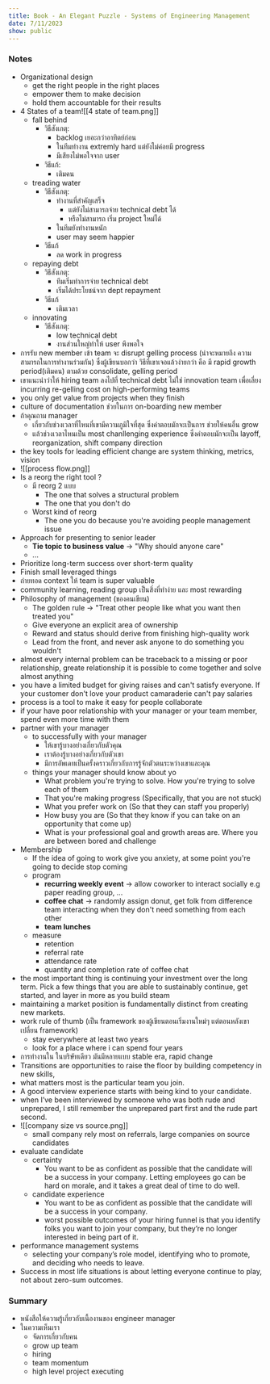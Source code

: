 ```yaml
---
title: Book - An Elegant Puzzle - Systems of Engineering Management
date: 7/11/2023
show: public
---
```


### Notes
- Organizational design
	- get the right people in the right places
	- empower them to make decision
	- hold them accountable for their results
- 4 States of a team![[4 state of team.png]]
	- fall behind
		- วิธีสังเกตุ:  
			- backlog เยอะกว่าอาทิตย์ก่อน 
			- ในทีมทำงาน extremly hard แต่ยังไม่ค่อยมี progress
			- มีเสียงไม่พอใจจาก user
		- วิธีแก้:
			- เติมคน
	- treading water
		- วิธีสังเกตุ:
			- ทำงานที่สำคัญเสร็จ 
				- แต่ยังไม่สามารถจ่าย technical debt ได้
				- หรือไม่สามารถ เริ่ม project ใหม่ได้
			- ในทีมยังทำงานหนัก
			- user may seem happier
		- วิธีแก้
			- ลด work in progress
	- repaying debt
		- วิธีสังเกตุ:
			- ทีมเริ่มทำการจ่าย technical debt
			- เริ่มได้ประโยชน์จาก dept repayment
		- วิธีแก้
			- เติมเวลา
	- innovating
		- วิธีสังเกตุ:
			- low technical debt
			- งานส่วนใหญ่ทำให้ user พึงพอใจ
- การรับ new member เข้า team จะ disrupt gelling process (น่าจะหมายถึง ความสามารถในการทำงานร่วมกัน) ซึ่งผู้เขียนบอกว่า วิธีที่เขาเจอแล้วง่ายกว่า คือ มี rapid growth period(เติมคน) ตามด้วย consolidate, gelling period
- เขาแนะนำว่าให้ hiring team ลงไปที่ technical debt ไม่ใช่ innovation team เพื่อเลี่ยง incurring re-gelling cost on high-performing teams
- you only get value from projects when they finish
- culture of documentation ช่วยในการ on-boarding new member
- ถ้าคุณถาม manager 
	- เกี่ยวกับช่วงเวลาที่ไหนที่เขามีความภูมิใจที่สุด ซึ่งคำตอบมักจะเป็นการ ช่วยให้คนอื่น  grow
	- แล้วช่วงเวลาไหนเป็น most chanllenging experience ซึ่งคำตอบมักจะเป็น layoff, reorganization, shift company direction
- the key tools for leading efficient change are system thinking, metrics, vision
-  ![[process flow.png]]
- Is a reorg the right tool ?
	- มี reorg 2 แบบ
		- The one that solves a structural problem
		- The one that you don't do
	- Worst kind of reorg
		- The one you do because you're avoiding people management issue
- Approach for presenting to senior leader
	- **Tie topic to business value** -> "Why should anyone care"
	- ...
- Prioritize long-term success over short-term quality
- Finish small leveraged things
- ถ่ายทอด context ให้ team is super valuable
- community learning, reading group เป็นสิ่งที่ทำง่าย และ most rewarding 
- Philosophy of management (ของคนเขียน)
	- The golden rule -> "Treat other people like what you want then treated you"
	- Give everyone an explicit area of ownership
	- Reward and status should derive from finishing high-quality work
	- Lead from the front, and never ask anyone to do something you wouldn't
- almost every internal problem can be traceback to a missing or poor relationship, greate relationship it is possible to come together and solve almost anything
- you have a limited budget for giving raises and can't satisfy everyone. If your customer don't love your product camaraderie can't pay salaries
- process is a tool to make it easy for people collaborate
- if your have poor relationship with your manager or your team member, spend even more time with them
- partner with your manager
	- to successfully with your manager
		- ให้เขารู้บางอย่างเกี่ยวกับตัวคุณ
		- เราต้องรู้บางอย่างเกี่ยวกับตัวเขา
		- มีการอัพเดทเป็นครั้งคราวเกี่ยวกับการรู้จักตัวตนระหว่างเขาและคุณ
	- things your manager should know about yo
		- What problem you're trying to solve. How you're trying to solve each of them
		- That you're making progress (Specifically, that you are not stuck)
		- What you prefer work on (So that they can staff you properly)
		- How busy you are (So that they know if you can take on an opportunity that come up)
		- What is your professional goal and growth areas are. Where you are between bored and challenge
- Membership
	- If the idea of going to work give you anxiety, at some point you're going to decide stop coming
	- program
		- **recurring weekly event** -> allow coworker to interact socially e.g paper reading group, ...
		- **coffee chat** -> randomly assign donut, get folk from difference team interacting when they don't need something from each other
		- **team lunches**
	- measure
		- retention
		- referral rate
		- attendance rate
		- quantity and completion rate of coffee chat
- the most important thing is continuing your investment over the long term. Pick a few things that you are able to sustainably continue, get started, and layer in more as you build steam
- maintaining a market position is fundamentally distinct from creating new markets.
- work rule of thumb (เป็น framework ของผู้เขียนตอนเริ่มงานใหม่ๆ แต่ตอนหลังเขาเปลี่ยน framework)
	- stay everywhere at least two years
	- look for a place where i can spend four years
- การทำงานใน ในบริษัทเดียว มันมีหลายแบบ stable era, rapid change 
- Transitions are opportunities to raise the floor by building competency in new skills,
- what matters most is the particular team you join.
- A good interview experience starts with being kind to your candidate.
- when I’ve been interviewed by someone who was both rude and unprepared, I still remember the unprepared part first and the rude part second.
- ![[company size vs source.png]]
	- small company rely most on referrals, large companies on source candidates
- evaluate candidate
	- certainty
		- You want to be as confident as possible that the candidate will be a success in your company. Letting employees go can be hard on morale, and it takes a great deal of time to do well.
	- candidate experience
		- You want to be as confident as possible that the candidate will be a success in your company. 
		- worst possible outcomes of your hiring funnel is that you identify folks you want to join your company, but they’re no longer interested in being part of it.
- performance management systems
	- selecting your company’s role model, identifying who to promote, and deciding who needs to leave.
- Success in most life situations is about letting everyone continue to play, not about zero-sum outcomes.


### Summary
- หนังสือให้ความรู้เกี่ยวกับเนื้องานของ engineer manager 
- ในความเห็นเรา
	- จัดการเกี่ยวกับคน
	- grow up team 
	- hiring
	- team momentum
	- high level project executing 
